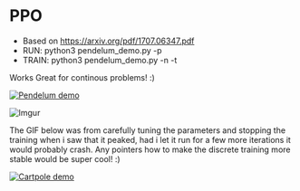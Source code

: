 # PPO 
  * Based on https://arxiv.org/pdf/1707.06347.pdf
  * RUN: python3 pendelum\_demo.py -p
  * TRAIN:  python3 pendelum\_demo.py -n -t



Works Great for continous problems! :) 


<a href="https://giphy.com/gifs/jxa5HFQeS3CLO2Sxdm"> <img src="https://media.giphy.com/media/jxa5HFQeS3CLO2Sxdm/giphy.gif" title="Pendelum demo"/></a>

![Imgur](https://i.imgur.com/vxiH7GY.png)


The GIF below was from carefully tuning the parameters and stopping the training when i saw that it peaked, had i let it run
for a few more iterations it would probably crash. Any pointers how to make the discrete training more stable would be super cool! :) 

<a href="https://giphy.com/gifs/9AIdZ1IdJfih5t8slt"> <img src="https://media.giphy.com/media/9AIdZ1IdJfih5t8slt/giphy.gif" title="Cartpole demo"/></a>
